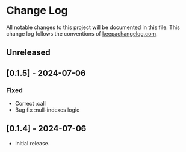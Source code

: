 # Change Log
All notable changes to this project will be documented in this file. 
This change log follows the conventions of [keepachangelog.com](http://keepachangelog.com/).

## Unreleased

## [0.1.5] - 2024-07-06

### Fixed

- Correct :call
- Bug fix :null-indexes logic

## [0.1.4] - 2024-07-06

- Initial release.

